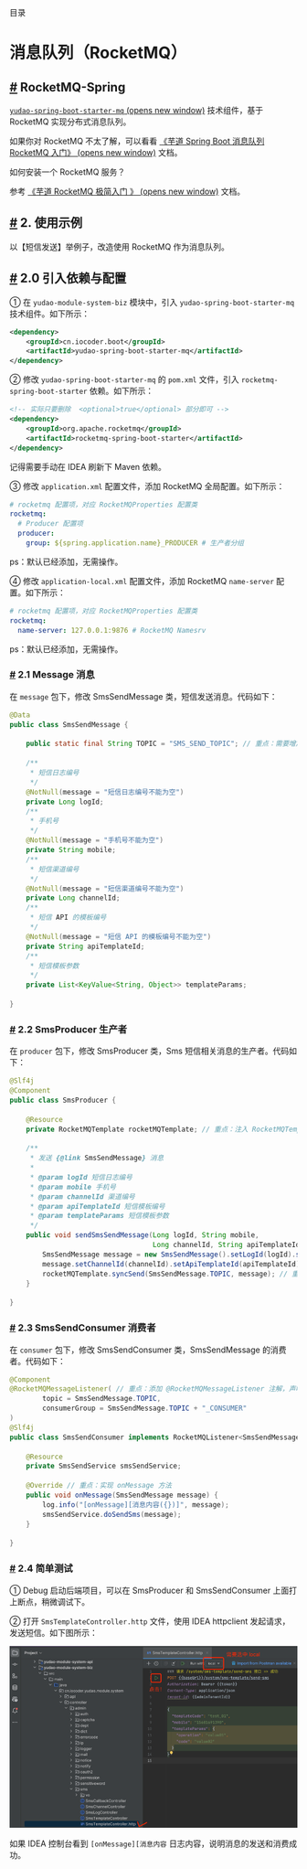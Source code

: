 目录

# 消息队列（RocketMQ）

## [#](#rocketmq-spring) RocketMQ-Spring

[`yudao-spring-boot-starter-mq` (opens new window)](https://github.com/YunaiV/ruoyi-vue-pro/blob/master/yudao-framework/yudao-spring-boot-starter-mq/) 技术组件，基于 RocketMQ 实现分布式消息队列。

如果你对 RocketMQ 不太了解，可以看看 [《芋道 Spring Boot 消息队列 RocketMQ 入门》 (opens new window)](https://www.iocoder.cn/Spring-Boot/RocketMQ/?yudao) 文档。

如何安装一个 RocketMQ 服务？

参考 [《芋道 RocketMQ 极简入门 》 (opens new window)](https://www.iocoder.cn/RocketMQ/install/?yudao) 文档。

## [#](#_2-使用示例) 2. 使用示例

以【短信发送】举例子，改造使用 RocketMQ 作为消息队列。

## [#](#_2-0-引入依赖与配置) 2.0 引入依赖与配置

① 在 `yudao-module-system-biz` 模块中，引入 `yudao-spring-boot-starter-mq` 技术组件。如下所示：

```xml
<dependency>
    <groupId>cn.iocoder.boot</groupId>
    <artifactId>yudao-spring-boot-starter-mq</artifactId>
</dependency>

```

② 修改 `yudao-spring-boot-starter-mq` 的 `pom.xml` 文件，引入 `rocketmq-spring-boot-starter` 依赖。如下所示：

```xml
<!-- 实际只要删除  <optional>true</optional> 部分即可 -->
<dependency>
    <groupId>org.apache.rocketmq</groupId>
    <artifactId>rocketmq-spring-boot-starter</artifactId>
</dependency>

```

记得需要手动在 IDEA 刷新下 Maven 依赖。

③ 修改 `application.xml` 配置文件，添加 RocketMQ 全局配置。如下所示：

```yaml
# rocketmq 配置项，对应 RocketMQProperties 配置类
rocketmq:
  # Producer 配置项
  producer:
    group: ${spring.application.name}_PRODUCER # 生产者分组

```

ps：默认已经添加，无需操作。

④ 修改 `application-local.xml` 配置文件，添加 RocketMQ `name-server` 配置。如下所示：

```yaml
# rocketmq 配置项，对应 RocketMQProperties 配置类
rocketmq:
  name-server: 127.0.0.1:9876 # RocketMQ Namesrv

```

ps：默认已经添加，无需操作。

### [#](#_2-1-message-消息) 2.1 Message 消息

在 `message` 包下，修改 SmsSendMessage 类，短信发送消息。代码如下：

```java
@Data
public class SmsSendMessage {

    public static final String TOPIC = "SMS_SEND_TOPIC"; // 重点：需要增加消息对应的 Topic

    /**
     * 短信日志编号
     */
    @NotNull(message = "短信日志编号不能为空")
    private Long logId;
    /**
     * 手机号
     */
    @NotNull(message = "手机号不能为空")
    private String mobile;
    /**
     * 短信渠道编号
     */
    @NotNull(message = "短信渠道编号不能为空")
    private Long channelId;
    /**
     * 短信 API 的模板编号
     */
    @NotNull(message = "短信 API 的模板编号不能为空")
    private String apiTemplateId;
    /**
     * 短信模板参数
     */
    private List<KeyValue<String, Object>> templateParams;

}

```

### [#](#_2-2-smsproducer-生产者) 2.2 SmsProducer 生产者

在 `producer` 包下，修改 SmsProducer 类，Sms 短信相关消息的生产者。代码如下：

```java
@Slf4j
@Component
public class SmsProducer {

    @Resource
    private RocketMQTemplate rocketMQTemplate; // 重点：注入 RocketMQTemplate 对象

    /**
     * 发送 {@link SmsSendMessage} 消息
     *
     * @param logId 短信日志编号
     * @param mobile 手机号
     * @param channelId 渠道编号
     * @param apiTemplateId 短信模板编号
     * @param templateParams 短信模板参数
     */
    public void sendSmsSendMessage(Long logId, String mobile,
                                   Long channelId, String apiTemplateId, List<KeyValue<String, Object>> templateParams) {
        SmsSendMessage message = new SmsSendMessage().setLogId(logId).setMobile(mobile);
        message.setChannelId(channelId).setApiTemplateId(apiTemplateId).setTemplateParams(templateParams);
        rocketMQTemplate.syncSend(SmsSendMessage.TOPIC, message); // 重点：使用 RocketMQTemplate 同步发送消息
    }

}

```

### [#](#_2-3-smssendconsumer-消费者) 2.3 SmsSendConsumer 消费者

在 `consumer` 包下，修改 SmsSendConsumer 类，SmsSendMessage 的消费者。代码如下：

```java
@Component
@RocketMQMessageListener( // 重点：添加 @RocketMQMessageListener 注解，声明消费的 topic
        topic = SmsSendMessage.TOPIC,
        consumerGroup = SmsSendMessage.TOPIC + "_CONSUMER"
)
@Slf4j
public class SmsSendConsumer implements RocketMQListener<SmsSendMessage> { // 重点：实现 RocketMQListener 类，并填写对应的 Message 类

    @Resource
    private SmsSendService smsSendService;

    @Override // 重点：实现 onMessage 方法
    public void onMessage(SmsSendMessage message) {
        log.info("[onMessage][消息内容({})]", message);
        smsSendService.doSendSms(message);
    }

}

```

### [#](#_2-4-简单测试) 2.4 简单测试

① Debug 启动后端项目，可以在 SmsProducer 和 SmsSendConsumer 上面打上断点，稍微调试下。

② 打开 `SmsTemplateController.http` 文件，使用 IDEA httpclient 发起请求，发送短信。如下图所示：

![简单测试](./static/简单测试.png)

如果 IDEA 控制台看到 `[onMessage][消息内容` 日志内容，说明消息的发送和消费成功。